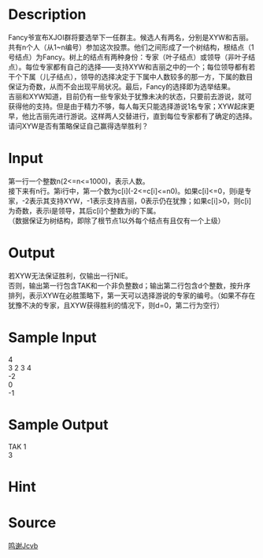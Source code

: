 
# Description

<div class="content"><p>Fancy爷宣布XJOI群将要选举下一任群主。候选人有两名，分别是XYW和吉丽。<br/>
共有n个人（从1~n编号）参加这次投票。他们之间形成了一个树结构，根结点（1号结点）为Fancy。树上的结点有两种身份：专家（叶子结点）或领导（非叶子结点）。每位专家都有自己的选择——支持XYW和吉丽之中的一个；每位领导都有若干个下属（儿子结点），领导的选择决定于下属中人数较多的那一方，下属的数目保证为奇数，从而不会出现平局状况。最后，Fancy的选择即为选举结果。<br/>
吉丽和XYW知道，目前仍有一些专家处于犹豫未决的状态，只要前去游说，就可获得他的支持。但是由于精力不够，每人每天只能选择游说1名专家；XYW起床更早，他比吉丽先进行游说。这样两人交替进行，直到每位专家都有了确定的选择。请问XYW是否有策略保证自己赢得选举胜利？<br/>
</p></div>

# Input

<div class="content"><p>第一行一个整数n(2&lt;=n&lt;=1000)，表示人数。<br/>
接下来有n行。第i行中，第一个数为c[i](-2&lt;=c[i]&lt;=n0)。如果c[i]&lt;=0，则i是专家，-2表示其支持XYW，-1表示支持吉丽，0表示仍在犹豫；如果c[i]&gt;0，则c[i]为奇数，表示i是领导，其后c[i]个整数为i的下属。<br/>
（数据保证为树结构，即除了根节点1以外每个结点有且仅有一个上级）</p></div>

# Output

<div class="content"><p>若XYW无法保证胜利，仅输出一行NIE。<br/>
否则，输出第一行包含TAK和一个非负整数d；输出第二行包含d个整数，按升序排列，表示XYW在必胜策略下，第一天可以选择游说的专家的编号。（如果不存在犹豫不决的专家，且XYW获得胜利的情况下，则d=0，第二行为空行）</p></div>

# Sample Input

<div class="content"><span class="sampledata">4<br/>
3 2 3 4<br/>
-2<br/>
0<br/>
-1</span></div>

# Sample Output

<div class="content"><span class="sampledata">TAK 1<br/>
3<br/>
</span></div>

# Hint

<div class="content"><p></p></div>

# Source

<div class="content"><p><a href="problemset.php?search=鸣谢Jcvb">鸣谢Jcvb</a></p></div>

